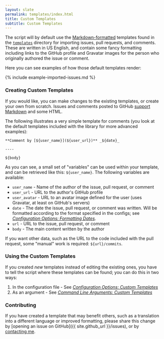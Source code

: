 ```yaml
---
layout: slate
permalink: templates/index.html
title: Custom Templates
subtitle: Custom Templates
---
```


The script will by default use the [Markdown-formatted](http://github.github.com/github-flavored-markdown/) templates found in the [`templates`]({{site.github_url}}/tree/master/templates/) directory for importing issues, pull requests, and comments. These are written in US English, and contain some fancy formatting including links to the GitHub profile and Gravatar images for the person who originally authored the issue or comment.

Here you can see examples of how those default templates render:

{% include example-imported-issues.md %}

### <a id="creating-custom-templates"></a> Creating Custom Templates

If you would like, you can make changes to the existing templates, or create your own from scratch. Issues and comments posted to GitHub [support Markdown](https://help.github.com/articles/github-flavored-markdown) and some HTML.

The following illustrates a very simple template for comments (you look at the default templates included with the library for more advanced examples):

```
**Comment by [${user_name}](${user_url})** _${date}_

----

${body}
```

As you can see, a small set of "variables" can be used within your template, and can be retrieved like this: `${user_name}`. The following variables are available:

 * `user_name` - Name of the author of the issue, pull request, or comment
 * `user_url` - URL to the author's GitHub profile
 * `user_avatar` - URL to an avatar image defined for the user (uses Gravatar, at least on GitHub's servers)
 * `date` - The date the issue, pull request, or comment was written. Will be formatted according to the format specified in the configs; see [_Configuration Options: Formatting Dates_]({{site.url}}/configuration/#formatting-dates).
 * `url` - URL to the issue, pull request, or comment
 * `body` - The main content written by the author
 
If you want other data, such as the URL to the code included with the pull request, some "manual" work is required: `${url}/commits`.

### <a id="using-custom-templates"></a> Using the Custom Templates

If you created _new_ templates instead of editing the existing ones, you have to tell the script where these templates can be found; you can do this in two ways:

 1. In the configuration file - See [_Configuration Options: Custom Templates_]({{site.url}}/configuration/#custom-templates)
 2. As an argument - See [_Command Line Arguments: Custom Templates_]({{site.url}}/arguments/#custom-templates)


### <a id="contributing"></a> Contributing

If you have created a template that may benefit others, such as a translation into a different language or improved formatting, please share this change by [opening an issue on GitHub]({{ site.github_url }}/issues), or by [contacting me](mailto:contact@iqandreas.com).

